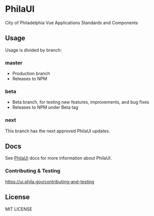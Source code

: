 # PhilaUI

City of Philadelphia Vue Applications Standards and Components

## Usage

Usage is divided by branch:

### master

- Production branch
- Releases to NPM

### beta

- Beta branch, for testing new features, improvements, and bug fixes
- Releases to NPM under Beta tag

### next

This branch has the next approved PhilaUI updates.

## Docs

See [PhilaUI](https://ui.phila.gov) docs for more information about PhilaUI.

### Contributing & Testing

https://ui.phila.gov/contributing-and-testing

## License

MIT LICENSE
